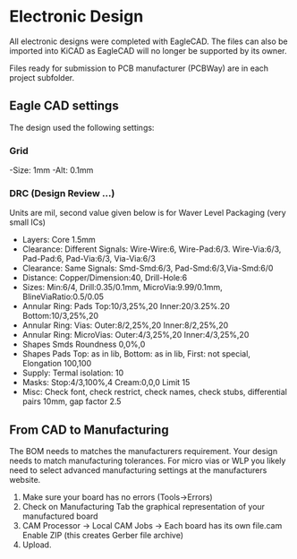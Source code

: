 # Electronic Design

All electronic designs were completed with EagleCAD. The files can also be imported into KiCAD as EagleCAD will no longer be supported by its owner.

Files ready for submission to PCB manufacturer (PCBWay) are in each project subfolder.

## Eagle CAD settings
The design used the following settings:

### Grid
-Size: 1mm
-Alt: 0.1mm

### DRC (Design Review ...)

Units are mil, second value given below is for Waver Level Packaging (very small ICs)

- Layers: Core 1.5mm
- Clearance: Different Signals: Wire-Wire:6, Wire-Pad:6/3. Wire-Via:6/3, Pad-Pad:6, Pad-Via:6/3, Via-Via:6/3
- Clearance: Same Signals: Smd-Smd:6/3, Pad-Smd:6/3,Via-Smd:6/0
- Distance: Copper/Dimension:40, Drill-Hole:6
- Sizes: Min:6/4, Drill:0.35/0.1mm, MicroVia:9.99/0.1mm, BlineViaRatio:0.5/0.05
- Annular Ring: Pads Top:10/3,25%,20 Inner:20/3.25%.20 Bottom:10/3,25%,20
- Annular Ring: Vias: Outer:8/2,25%,20 Inner:8/2,25%,20
- Annular Ring: MicroVias: Outer:4/3,25%,20 Inner:4/3,25%,20
- Shapes Smds Roundness 0,0%,0
- Shapes Pads Top: as in lib, Bottom: as in lib, First: not special, Elongation 100,100
- Supply: Termal isolation: 10
- Masks: Stop:4/3,100%,4 Cream:0,0,0 Limit 15
- Misc: Check font, check restrict, check names, check stubs, differential pairs 10mm, gap factor 2.5

## From CAD to Manufacturing

The BOM needs to matches the manufacturers requirement. 
Your design needs to match manufacturing tolerances. 
For micro vias or WLP you likely need to select advanced manufacturing settings at the manufacturers website.

1) Make sure your board has no errors (Tools->Errors)
2) Check on Manufacturing Tab the graphical representation of your manufactured board
3) CAM Processor -> Local CAM Jobs -> Each board has its own file.cam
    Enable ZIP (this creates Gerber file archive)
4) Upload. 

